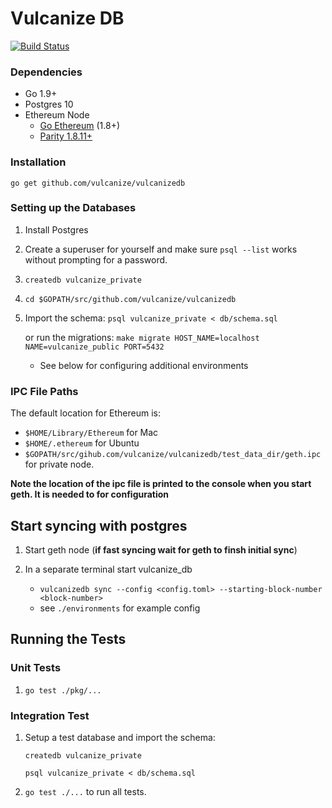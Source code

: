 # Vulcanize DB

[![Build Status](https://travis-ci.org/vulcanize/VulcanizeDB.svg?branch=master)](https://travis-ci.org/vulcanize/VulcanizeDB)

### Dependencies

 - Go 1.9+
 - Postgres 10 
 - Ethereum Node
   - [Go Ethereum](https://ethereum.github.io/go-ethereum/downloads/) (1.8+)
   - [Parity 1.8.11+](https://github.com/paritytech/parity/releases)
   
### Installation 
`go get github.com/vulcanize/vulcanizedb`

### Setting up the Databases

1. Install Postgres
1. Create a superuser for yourself and make sure `psql --list` works without prompting for a password.
1. `createdb vulcanize_private`
1. `cd $GOPATH/src/github.com/vulcanize/vulcanizedb`
1. Import the schema: `psql vulcanize_private < db/schema.sql`

   or run the migrations: `make migrate HOST_NAME=localhost NAME=vulcanize_public PORT=5432`
    * See below for configuring additional environments
    
### IPC File Paths

The default location for Ethereum is:
 - `$HOME/Library/Ethereum` for Mac
 - `$HOME/.ethereum` for Ubuntu
 - `$GOPATH/src/gihub.com/vulcanize/vulcanizedb/test_data_dir/geth.ipc` for private node.

**Note the location of the ipc file is printed to the console when you start geth. It is needed to for configuration**

## Start syncing with postgres
1. Start geth node (**if fast syncing wait for geth to finsh initial sync**)
1. In a separate terminal start vulcanize_db
    - `vulcanizedb sync --config <config.toml> --starting-block-number <block-number>`
    
   * see `./environments` for example config 

## Running the Tests

### Unit Tests

1. `go test ./pkg/...`

### Integration Test

1. Setup a test database and import the schema: 

   `createdb vulcanize_private`
   
    `psql vulcanize_private < db/schema.sql`
1. `go test ./...` to run all tests.
